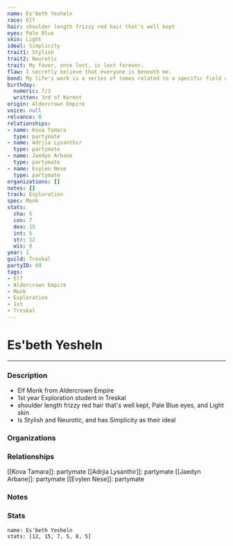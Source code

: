 ```yaml
---
name: Es'beth Yesheln
race: Elf
hair: shoulder length frizzy red hair that's well kept
eyes: Pale Blue
skin: Light
ideal: Simplicity
trait1: Stylish
trait2: Neurotic
trait: My favor, once lost, is lost forever.
flaw: I secretly believe that everyone is beneath me.
bond: My life's work is a series of tomes related to a specific field of lore.
birthday:
  numeric: 7/3
  written: 3rd of Korent
origin: Aldercrown Empire
voice: null
relvance: 0
relationships:
- name: Kova Tamara
  type: partymate
- name: Adrjia Lysanthir
  type: partymate
- name: Jaedyn Arbane
  type: partymate
- name: Evylen Nese
  type: partymate
organizations: []
notes: []
track: Exploration
spec: Monk
stats:
  cha: 5
  con: 7
  dex: 15
  int: 5
  str: 12
  wis: 8
year: 1
guild: Treskal
partyID: 69
tags:
- Elf
- Aldercrown Empire
- Monk
- Exploration
- 1st
- Treskal
---
```

# Es'beth Yesheln
---
### Description
- Elf Monk from Aldercrown Empire
- 1st year Exploration student in Treskal
- shoulder length frizzy red hair that's well kept, Pale Blue eyes, and Light skin
- Is Stylish and Neurotic, and has Simplicity as their ideal

### Organizations

### Relationships
[[Kova Tamara]]: partymate
[[Adrjia Lysanthir]]: partymate
[[Jaedyn Arbane]]: partymate
[[Evylen Nese]]: partymate

### Notes

### Stats
```statblock
name: Es'beth Yesheln
stats: [12, 15, 7, 5, 8, 5]
```